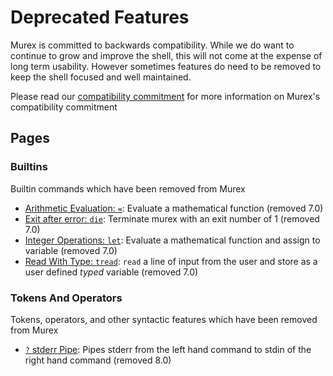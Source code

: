# Deprecated Features

Murex is committed to backwards compatibility. While we do want to continue to grow and improve the shell, this will not come at the expense of long term usability. However sometimes features do need to be removed to keep the shell focused and well maintained.

Please read our [compatibility commitment](https://murex.rocks/compatibility.html) for more information on Murex's
compatibility commitment

## Pages


### Builtins

Builtin commands which have been removed from Murex

* [Arithmetic Evaluation: `=`](../deprecated/equ.md):
  Evaluate a mathematical function (removed 7.0)
* [Exit after error: `die`](../deprecated/die.md):
  Terminate murex with an exit number of 1 (removed 7.0)
* [Integer Operations: `let`](../deprecated/let.md):
  Evaluate a mathematical function and assign to variable (removed 7.0)
* [Read With Type: `tread`](../deprecated/tread.md):
  `read` a line of input from the user and store as a user defined *typed* variable (removed 7.0)

### Tokens And Operators

Tokens, operators, and other syntactic features which have been removed from Murex

* [`?` stderr Pipe](../deprecated/pipe-err.md):
  Pipes stderr from the left hand command to stdin of the right hand command (removed 8.0)


